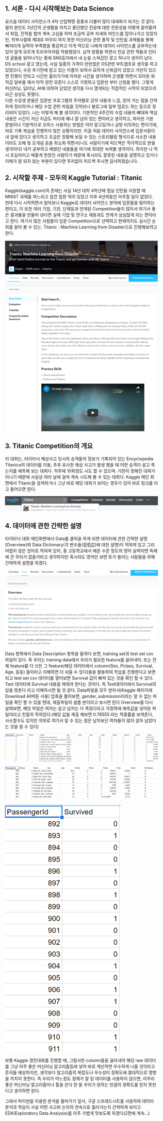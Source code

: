 ## 1. 서론 - 다시 시작해보는 Data Science

요즈음 데이터 사이언스가 4차 산업혁명 광풍과 더불어 많이 대세화가 되가는 것 같다. 필자 본인도 3년간의 군생활을 마치고 중단했던 전공에 대한 전문성을 어떻게 끌어올려서 취업, 진학을 할까 계속 고심을 하며 조금씩 공부 자세와 마인드를 잡아나가고 있었지만, 학부시절때 제대로 마무리 하지 못한 머신러닝 관련 졸작 및 인턴쉽 과제들을 통해 뼈저리게 실력의 부족함을 통감하고 이게 역으로 나에게 데이터 사이언스를 공부하는데 있어 알게 모르게 트라우마처럼 작용했었다. 심적 방황을 하면서 전공 관련 책들과 인터넷 글들을 읽어나가는 중에 SNS등지에서 내 눈을 스쳐갔던 광고 하나가 생각이 났다. DS school 광고 였는데, 사실 일종의 가격이 만만찮은 DS관련 부트캠프로 생각을 하고 있었으나, 수강 후기란에 알고 있는 이름이 보여서 묘하게 신뢰감이 갔었고 가만히 있으면 진행이 안되고 시간만 흘러가기에 아까운 시간을 생각하며 군생활 하면서 모아둔 퇴직금 일부를 깨서 아직 완전 모른다 스스로 가정하고 입문반 부터 신청을 했다. 그렇게 머신러닝, 딥러닝, AI에 대하여 닫았던 생각을 다시 열게되는 직접적인 시작이 되었으리라곤 상상도 못했다.  
다른 수강생 분들은 입문반 프로그램의 주차별로 강의 내용과 느낌, 얻어 가는 점을 간략하게 정리하거나 해당 수업 관련 파일을 깃허브나 블로그에 일부 업로드 하는 등으로 정리되어 있었다, 나는 이렇게 해 볼 생각이다. 기본적인 4주간의 수업 내용의 뼈대와 핵심내용은 시간이 지난 지금도 머리에 꽤나 잘 남아 있는 편이라고 생각하고, 파이썬 기본 문법이나 기본적으로 오피스 사용하는 방법은 이미 알고있거나 금방 터득하는 편이기에, 따로 기록 복습을 진행하지 않은 상황이지만. 이걸 처음 데이터 사이언스에 입문사람이 내 앞에 있다고 생각하고 조금은 장황해 보일 수 있는 스토리텔링 형식으로 사소한 내용이라도 오해 및 오개념 등을 최소화 하면서(나도 사람이기에 피드백은 적극적으로 받을 생각이다) 내가 공부하고 배웠던 내용들을 여기에 최대한 녹여볼 생각이다. 하지만 나 역시 초심자이고 배울게 한창인 사람이기 때문에 혹시라도 잘못된 내용을 설명하고 있거나 이해가 잘 되지 않는 부분이 있다면 주저없이 피드백 주시면 감사하겠습니다.



## 2. 시작할 주제 - 모두의 Kaggle Tutorial : Titanic

Kaggle(kaggle.com)의 존재는 사실 14년 대학 4학년때 랩실 인턴을 지원할 때 MNIST 과제를 하느라고 잠깐 접한 적이 있었고 이후 4년여동안 마주칠 일이 없었다. 헌데 다시 시작하면서 알아보니 Kaggle로 데이터 사이언스 분야에 입문들을 많이하는 편이고, 이 또한 여러 기업, 기관, 단체등과 연계된 Competition들이 많아서 여기서 좋은 결과물을 만들어 낸다면 실제 기업 및 연구소 채용과도 연계가 심심찮게 되는 편이라고 한다. 여기서 많은 사람들이 입문 Competition으로 선택하고 현재까지도 실시간 순위를 알아 볼 수 있는. Titanic : Machine Learning from Disaster으로 진행해보려고 한다.


![Titanic_competition_main](https://github.com/ybear90/Kaggle_competition/blob/master/Titanic_Machine_Learning_from_Disaster/Titanic_1st/Titanic_competition_main.PNG)



## 3. Titanic Competition의 개요

이 대회는, 타이타닉 해상사고 당시의 승객들의 정보가 기록되어 있는 Encyclopedia Titanica의 데이터를 이용, 추후 유사한 해상 사고가 발생 했을 때 어떤 승객이 살고 죽는지를 예측해 보는 대회다. 하루에 10회정도 시도 할 수 있으며. 기한이 정해진 대회가 아니기 때문에 사실상 여러 날에 걸쳐 계속 시도해 볼 수 있는 대회다. Kaggle 메인 화면에서 Titanic을 검색하거나 그냥 바로 해당 대회가 보이는 경우가 있어 바로 링크를 타고 들어오면 된다.


![Titanic_search](https://github.com/ybear90/Kaggle_competition/blob/master/Titanic_Machine_Learning_from_Disaster/Titanic_1st/Titanic_search.PNG)



## 4. 데이터에 관한 간략한 설명

타이타닉 대회 메인화면에서 Data를 클릭을 하게 되면 데이터에 관한 간략한 설명(Overview)와 Data Dictionary(각 변수들(컬럼값)에 대한 설명)이 적혀져 있고 그리 어렵지 않은 엉어로 적혀져 있어, 중 고등학교에서 배운 수준 정도의 영어 실력이면 독해에 큰 무리가 없을거라고 생각하지만 혹시라도 영어만 보면 토가 쏠리는 사람들을 위해 간략하게 설명을 하겠다.


![Titanic_data](https://github.com/ybear90/Kaggle_competition/blob/master/Titanic_Machine_Learning_from_Disaster/Titanic_1st/Titanic_data_desc.PNG)



Data 항목에서 Data Description 항목을 들여다 보면, training set과 test set csv 파일이 있다. 즉 우리는 training data에서 우리가 필요한 feature를 골라내어, 또는 전체 feature를 다 쓰든 그 feature(해당 데이터에서 column(Sex, Pclass, Survival, Age, 등등) 들이라고 이해하면 더 쉬울 수 있다)들을 활용하여 학습을 진행한다고 보면 되고 test set csv 데이터를 열어보면 Survival 값이 빠져 있는 것을 확인 할 수 있다. Test 데이터에 Survival 내용을 채워야 한다는 것이다. 즉 Test데이터에서 Survival의 답을 맞춘다 라고 이해하시면 될 것 같다. Data파일을 모두 받아서(Kaggle 페이지에 Download All버튼 사용) 압축을 풀어보면, gender_submission이라는 알 수 없는 파일을 확인 할 수 있을 텐데, 제출파일의 샘플 본이라고 보시면 된다 Overview를 다시 살펴보면, 해당 파일은 여자는 살고 남자는 다 죽었다라고 가정하에 예측값을 넣어둔 파일이라고 친절히 적혀있다.(해당 값을 제출 해보면 0.76555 라는 적중률을 보여준다, 사소할수도 있지만 의외로 여기서 알 수 있는 점은 남자보단 여자들이 많이 살아 남았다는 것을 알 수 있다)

![Titanic_train](https://github.com/ybear90/Kaggle_competition/blob/master/Titanic_Machine_Learning_from_Disaster/Titanic_1st/Titanic_train.PNG)

![Titanic_test](https://github.com/ybear90/Kaggle_competition/blob/master/Titanic_Machine_Learning_from_Disaster/Titanic_1st/Titanic_test.PNG)

![Titanic_gender](https://github.com/ybear90/Kaggle_competition/blob/master/Titanic_Machine_Learning_from_Disaster/Titanic_1st/Titanic_gender.PNG)

보통 Kaggle 경진대회를 진행할 때, 그럴사한 column들을 골라내어 해당 raw 데이터를 그냥 아주 좋은 머신러닝 알고리즘등에 넣어 바로 계산하면 우수하게 나올 것이라고 흔히들 예상하지만, 생각보다 알고리즘의 복잡도나 우수성이 정확도에 절대적으로 영향을 끼치지 못한다. 즉 우리가 어느정도 정제가 잘 된 데이터를 사용하지 않으면, 아무리 좋은 머신러닝 알고리즘이나 툴을 쓴다 한 들 우리가 원하는 만큼의 정확도를 얻지 못한다고 생각하면 된다.

그래서 파이썬을 이용한 분석을 들어가기 앞서, 구글 스프레드시트를 사용하여 데이터 분석과 학습이 사실 어떤 사고와 논리의 연속으로 흘러가는지 간략하게 보이고 EDA(Exploratory Data Analysis)를 아주 가볍게 맛보도록 하겠다(2편에 계속...) 
